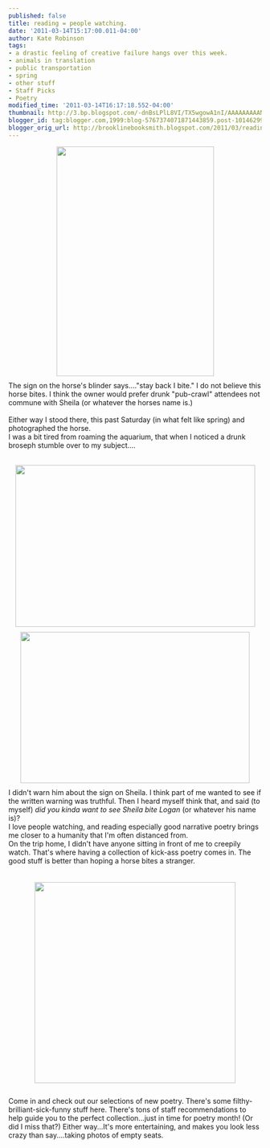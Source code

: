 ```yaml
---
published: false
title: reading = people watching.
date: '2011-03-14T15:17:00.011-04:00'
author: Kate Robinson
tags:
- a drastic feeling of creative failure hangs over this week.
- animals in translation
- public transportation
- spring
- other stuff
- Staff Picks
- Poetry
modified_time: '2011-03-14T16:17:18.552-04:00'
thumbnail: http://3.bp.blogspot.com/-dnBsLPlL8VI/TX5wgowA1nI/AAAAAAAAAN4/_ONosfIW6jo/s72-c/aqua22.bmp
blogger_id: tag:blogger.com,1999:blog-5767374071871443859.post-1014629993356859977
blogger_orig_url: http://brooklinebooksmith.blogspot.com/2011/03/reading-people-watching.html
---
```


<a href="http://3.bp.blogspot.com/-dnBsLPlL8VI/TX5wgowA1nI/AAAAAAAAAN4/_ONosfIW6jo/s1600/aqua22.bmp"><img style="TEXT-ALIGN: center; MARGIN: 0px auto 10px; WIDTH: 313px; DISPLAY: block; HEIGHT: 457px; CURSOR: hand" id="BLOGGER_PHOTO_ID_5584024293982918258" border="0" alt="" src="http://3.bp.blogspot.com/-dnBsLPlL8VI/TX5wgowA1nI/AAAAAAAAAN4/_ONosfIW6jo/s400/aqua22.bmp" /></a> The sign on the horse's blinder says...."stay back I bite." I do not believe this horse bites. I think the owner would prefer drunk "pub-crawl" attendees not commune with Sheila (or whatever the horses name is.)<br /><br />Either way I stood there, this past Saturday (in what felt like spring) and photographed the horse.<br />I was a bit tired from roaming the aquarium, that when I noticed a drunk broseph stumble over to my subject....<br /><br /><div><a href="http://1.bp.blogspot.com/-ha51nVO5M2Y/TX5qc5LVzhI/AAAAAAAAANg/IK0k_GX2FTA/s1600/aqua21.bmp"><img style="TEXT-ALIGN: center; MARGIN: 0px auto 10px; WIDTH: 477px; DISPLAY: block; HEIGHT: 322px; CURSOR: hand" id="BLOGGER_PHOTO_ID_5584017632603262482" border="0" alt="" src="http://1.bp.blogspot.com/-ha51nVO5M2Y/TX5qc5LVzhI/AAAAAAAAANg/IK0k_GX2FTA/s400/aqua21.bmp" /></a> <img style="TEXT-ALIGN: center; MARGIN: 0px auto 10px; WIDTH: 456px; DISPLAY: block; HEIGHT: 301px; CURSOR: hand" id="BLOGGER_PHOTO_ID_5584018263539380274" border="0" alt="" src="http://1.bp.blogspot.com/-GaqeB4KPegY/TX5rBnmO8DI/AAAAAAAAANw/qdpHuinct00/s400/aqua23.bmp" /> </div><div> </div><div> </div><div>I didn't warn him about the sign on Sheila. I think part of me wanted to see if the written warning was truthful. Then I heard myself think that, and said (to myself) <em>did you kinda want to see Sheila bite Logan </em>(or whatever his name is)?</div><div> </div><div>I love people watching, and reading especially good narrative poetry brings me closer to a humanity that I'm often distanced from. </div><div> </div><div>On the trip home, I didn't have anyone sitting in front of me to creepily watch. That's where having a collection of kick-ass poetry comes in. The good stuff is better than hoping a horse bites a stranger.</div><div><br /><div><br /><div><a href="http://3.bp.blogspot.com/-hFF7494ovCY/TX5qCLpmf7I/AAAAAAAAANY/_ptdF6nb0qY/s1600/a.bmp"><img style="TEXT-ALIGN: center; MARGIN: 0px auto 10px; WIDTH: 400px; DISPLAY: block; HEIGHT: 400px; CURSOR: hand" id="BLOGGER_PHOTO_ID_5584017173705555890" border="0" alt="" src="http://3.bp.blogspot.com/-hFF7494ovCY/TX5qCLpmf7I/AAAAAAAAANY/_ptdF6nb0qY/s400/a.bmp" /></a> <br />Come in and check out our selections of new poetry. There's some filthy-brilliant-sick-funny stuff here. There's tons of staff recommendations to help guide you to the perfect collection...just in time for poetry month! (Or did I miss that?) Either way...It's more entertaining, and makes you look less crazy than say....taking photos of empty seats.<br /><br /><br /><br /><div></div></div></div></div>